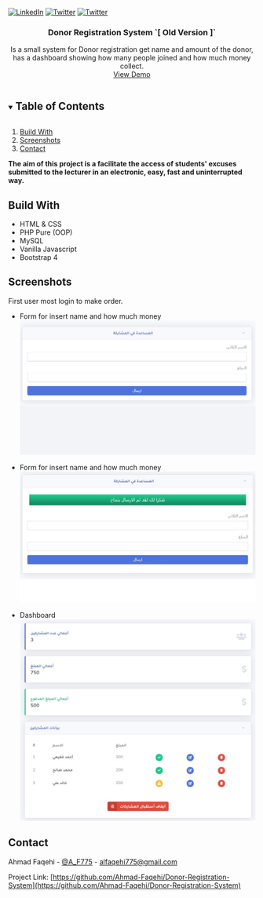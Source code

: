 


[![LinkedIn][linkedin-shield]][linkedin-url]
[![Twitter][twitter-shield]][twittwe-url]
[![Twitter][github-shield]][github-url]



<!-- PROJECT LOGO -->
<p align="center">

  <h3 align="center">Donor Registration System  `[ Old Version ]` </h3>

  <p align="center">
    Is a small system for Donor registration get name and amount of the donor, has a dashboard showing how many people joined and how much money collect.
    <br />
    <a href="https://projects.iahmad.info/DRS">View Demo</a>
  </p>
</p>



<!-- TABLE OF CONTENTS -->
<details open="open">
  <summary><h2 style="display: inline-block">Table of Contents</h2></summary>
  <ol>
    <li>
      <a href="#build-with">Build With</a>
    </li>
    <li><a href="#usage">Screenshots</a></li>
    <li><a href="#contact">Contact</a></li>
  </ol>
</details>



**The aim of this project is a facilitate the access of students' excuses submitted to the lecturer in an electronic, easy, fast and uninterrupted way.**
<Br>
<!-- Build With -->
## Build With
* []() HTML & CSS
* []() PHP Pure (OOP)
* []() MySQL
* []() Vanilla Javascript
* []() Bootstrap 4



<!-- USAGE EXAMPLES -->
## Screenshots
First user most login to make order.


* []() Form for insert name and how much money <br>
![TVTC Guides Home Screen Shot](Screenshot/1.jpg)

* []() Form for insert name and how much money <br>
![TVTC Guides Home Screen Shot](Screenshot/2.jpg)

* []() Dashboard <br>
![TVTC Guides Home Screen Shot](Screenshot/3.jpg)



<!-- CONTACT -->
## Contact

Ahmad Faqehi - [@A_F775](https://twitter.com/A_F775) - alfaqehi775@gmail.com

Project Link: [https://github.com/Ahmad-Faqehi/Donor-Registration-System](https://github.com/Ahmad-Faqehi/Donor-Registration-System)


<!-- MARKDOWN LINKS & IMAGES -->
<!-- https://www.markdownguide.org/basic-syntax/#reference-style-links -->
[linkedin-shield]: https://img.shields.io/badge/-LinkedIn-black.svg?style=for-the-badge&logo=linkedin&colorB=555
[linkedin-url]: https://linkedin.com/in/ahmad-faqehi
[twitter-shield]: https://img.shields.io/badge/-twitter-black.svg?style=for-the-badge&logo=twitter&colorB=555
[twittwe-url]: https://twitter.com/A_F775
[github-shield]: https://img.shields.io/badge/-github-black.svg?style=for-the-badge&logo=github&colorB=555
[github-url]: https://github.com/Ahmad-Faqehi
